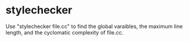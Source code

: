 # stylechecker

Use "stylechecker file.cc" to find the global varaibles, the maximum line length, and the cyclomatic complexity of file.cc.
